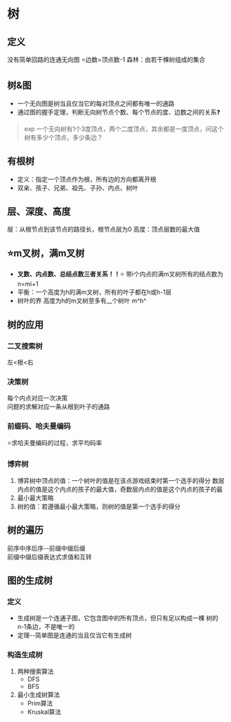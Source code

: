 # 树
## 定义
   没有简单回路的连通无向图
   ⭐边数=顶点数-1
   森林：由若干棵树组成的集合
## 树&图
- 一个无向图是树当且仅当它的每对顶点之间都有唯一的通路
- 通过图的握手定理，判断无向树节点个数、每个节点的度、边数之间的关系❓
> exp
> 一个无向树有1个3度顶点，两个二度顶点，其余都是一度顶点，问这个树有多少个顶点，多少条边？
## 有根树
- 定义：指定一个顶点作为根，所有边的方向都离开根
- 双亲、孩子、兄弟、祖先、子孙、内点、树叶
##  层、深度、高度
层：从根节点到该节点的路径长，根节点层为0
高度：顶点层数的最大值
## ⭐m叉树，满m叉树
 - **叉数、内点数、总结点数三者关系！！**⭐
   带i个内点的满m叉树所有的结点数为n=mi+1
 - 平衡：一个高度为h的满m叉树，所有的叶子都在h或h-1层 
 - 树叶的界
   高度为h的m叉树至多有__个树叶
   m^h^

## 树的应用
### 二叉搜索树
左<根<右
### 决策树
每个内点对应一次决策  
问题的求解对应一条从根到叶子的通路
### 前缀码、哈夫曼编码
⭐求哈夫曼编码的过程，求平均码率
### 博弈树
1. 博弈树中顶点的值：一个树叶的值是在该点游戏结束时第一个选手的得分
   数层内点的值是这个内点的孩子的最大值，奇数层内点的值是这个内点的孩子的最    
2. 最小最大策略  
3. 树的值：若遵循最小最大策略，则树的值是第一个选手的得分

## 树的遍历
前序中序后序--前缀中缀后缀  
前缀中缀后缀表达式求值和互转
## 图的生成树
### 定义
- 生成树是一个连通子图，它包含图中的所有顶点，但只有足以构成一棵 树的n-1条边，不是唯一的
- 定理--简单图是连通的当且仅当它有生成树
### 构造生成树
1. 两种搜索算法
   - DFS
   - BFS
2. 最小生成树算法
   - Prim算法
   - Kruskal算法